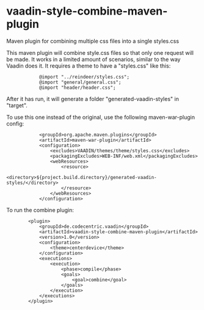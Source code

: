 vaadin-style-combine-maven-plugin
=================================

Maven plugin for combining multiple css files into a single styles.css

This maven plugin will combine style.css files so that only one request will be made.
It works in a limited amount of scenarios, similar to the way Vaadin does it.
It requires a theme to have a "styles.css" like this:

				@import "../reindeer/styles.css";
				@import "general/general.css";
				@import "header/header.css";


After it has run, it will generate a folder "generated-vaadin-styles" in "target".

To use this one instead of the original, use the following maven-war-plugin config:

				<groupId>org.apache.maven.plugins</groupId>
				<artifactId>maven-war-plugin</artifactId>
				<configuration>
					<excludes>VAADIN/themes/theme/styles.css</excludes>
					<packagingExcludes>WEB-INF/web.xml</packagingExcludes>
					<webResources>
            			<resource>
            				<directory>${project.build.directory}/generated-vaadin-styles/</directory>
            			</resource>
            		</webResources>
  				</configuration>
			
To run the combine plugin:

			<plugin>
				<groupId>de.codecentric.vaadin</groupId>
				<artifactId>vaadin-style-combine-maven-plugin</artifactId>
				<version>1.0</version>
				<configuration>
    				<theme>centerdevice</theme>
  				</configuration>
				<executions>
					<execution>
						<phase>compile</phase>
						<goals>
							<goal>combine</goal>
						</goals>
					</execution>
				</executions>
			</plugin>